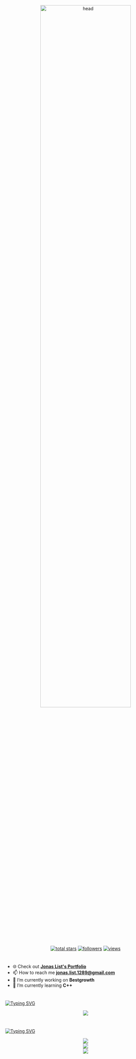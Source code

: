 <p align="center">
  <img alt="head" src="https://www.listjonas.com/api/og?color=dark" width="75%" />
</p>

<!-- Social badges section -->
<p align="center">
  <a href="https://github.com/list-jonas?tab=repositories&sort=stargazers">
    <img alt="total stars" title="Total stars on GitHub" src="https://custom-icon-badges.demolab.com/github/stars/list-jonas?color=55960c&style=for-the-badge&labelColor=488207&logo=star"/></a>
  <a href="https://github.com/list-jonas?tab=followers">
    <img alt="followers" title="Follow me on Github" src="https://custom-icon-badges.demolab.com/github/followers/list-jonas?color=236ad3&labelColor=1155ba&style=for-the-badge&logo=person-add&label=Followers&logoColor=white"/></a>
  <a href="https://view-count-badge.zohan.tech/list-jonas/profile?color=6b105d&labelColor=913e96&style=for-the-badge&logo=eye&label=VISITORS&logoColor=white">
    <img alt="views" title="GitHub profile views" src="https://view-count-badge.zohan.tech/list-jonas/profile?color=6b105d&labelColor=913e96&style=for-the-badge&logo=eye&label=VISITORS&logoColor=white"/></a>
  <!--<a href="https://npmjs.com/~zo-bro-23"><img alt="downloads" title="Downloads" src="https://custom-icon-badges.demolab.com/badge/5506-custom.svg?color=%23E05D44&logo=download&logoColor=white&style=for-the-badge&labelColor=CE4630&label=DOWNLOADS"/></a> -->
</p>

#

<!-- What I do -->
- 🌐 Check out **[Jonas List's Portfolio](https://www.listjonas.com/)**
- 📫 How to reach me **jonas.list.1289@gmail.com**
- 🔭 I’m currently working on **Bestgrowth**
- 🌱 I’m currently learning <b>C++</b>

#

[![Typing SVG](https://readme-typing-svg.demolab.com?font=Fira+Code&weight=600&size=30&pause=1000&color=F7F7F7&random=false&width=435&lines=%F0%9F%A7%B0Languages+and+Tools)](https://git.io/typing-svg)

<!-- My skills -->
<p align="center"> 
  <img src="https://skillicons.dev/icons?i=ts,js,css,html,dart,go,py,rust,regex,docker,express,figma,git,github,githubactions,gitlab,jest,linux,mongodb,nextjs,nodejs,postgres,postman,powershell,react,replit,sqlite,mysql,stackoverflow,svg,vercel,vite,webpack,tailwind,cloudflare,discord,bots,firebase,gcp,md,,,twitter,unity,godot,java&perline=8&theme=dark" />
</p>

#

[![Typing SVG](https://readme-typing-svg.demolab.com?font=Fira+Code&weight=600&size=30&pause=1000&color=F7F7F7&random=false&width=435&lines=%F0%9F%93%8A+Stats)](https://git.io/typing-svg)

<div align="center">
  <!-- General Github stats -->
  <img src="https://github-readme-stats-steel-omega.vercel.app/api?username=list-jonas&show_icons=true&include_all_commits=true&count_private=true&cache_seconds=1800&icon_color=2d77dc&title_color=2d77dc&text_color=ffffff&bg_color=0d1117&hide_border=true" />

  <br />

  <!-- Most used programming languages -->
  <img src="https://github-readme-stats-steel-omega.vercel.app/api/top-langs/?username=list-jonas&layout=compact&icon_color=2d77dc&title_color=2d77dc&text_color=ffffff&bg_color=0d1117&hide_border=true" />

  <br />

  <!-- Streak information -->
  <img src="https://github-readme-streak-stats.herokuapp.com/?user=list-jonas&background=0d1117&currStreakNum=ffffff&currStreakLabel=ffffff&sideLabels=ffffff&dates=ffffff&fire=2d77dc&ring=2d77dc&locale=en&type=svg&hide_border=true&include_all_commits=true&count_private=true&sideNums=ffff" />
  
  <!-- Commit snake -->
  <!-- <a href="https://github.com/list-jonas" align="center">
    <img alt="GitHub Snake Dark" src="https://githubusercontent.zohan.tech/snk.svg?user=list-jonas&repo=list-jonas&branch=output&path=github-contribution-grid-snake-dark.svg#gh-dark-mode-only" />
  </a> -->

  <!-- https://star-history.com/ -->
  <!-- <a href="https://star-history.com/#https:/&Date">
   <picture>
     <source media="(prefers-color-scheme: dark)" srcset="https://api.star-history.com/svg?repos=https:/&type=Date&theme=dark" />
     <source media="(prefers-color-scheme: light)" srcset="https://api.star-history.com/svg?repos=https:/&type=Date" />
     <img alt="Star History Chart" src="https://api.star-history.com/svg?repos=https:/&type=Date" />
   </picture>
  </a> -->
<div>
